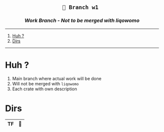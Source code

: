 <h2 align="center"><code> 🌱 Branch w1  </code></h2a>
<h3 align="center"><i> Work Branch - Not to be merged with liqowomo </i></h3>

----
1. [Huh ?](#huh-)
2. [Dirs](#dirs)

----

# Huh ? 

1. Main branch where actual work will be done 
2. Will not be merged with `liqowomo` 
3. Each crate with own description 

# Dirs

TF | 🍜
|:--:|:--:|

